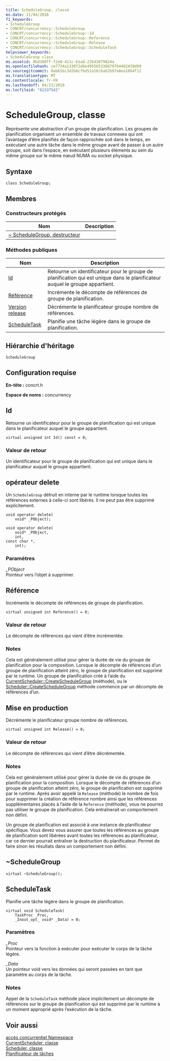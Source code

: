 ```yaml
---
title: ScheduleGroup, classe
ms.date: 11/04/2016
f1_keywords:
- ScheduleGroup
- CONCRT/concurrency::ScheduleGroup
- CONCRT/concurrency::ScheduleGroup::Id
- CONCRT/concurrency::ScheduleGroup::Reference
- CONCRT/concurrency::ScheduleGroup::Release
- CONCRT/concurrency::ScheduleGroup::ScheduleTask
helpviewer_keywords:
- ScheduleGroup class
ms.assetid: 86d380ff-f2e8-411c-b1a8-22bd3079824a
ms.openlocfilehash: ce7734a1330f2d6e495565338879764482439d09
ms.sourcegitcommit: 0ab61bc3d2b6cfbd52a16c6ab2b97a8ea1864f12
ms.translationtype: MT
ms.contentlocale: fr-FR
ms.lasthandoff: 04/23/2019
ms.locfileid: "62337542"
---
```

# <a name="schedulegroup-class"></a>ScheduleGroup, classe

Représente une abstraction d'un groupe de planification. Les groupes de planification organisent un ensemble de travaux connexes qui ont l’avantage d’être planifiés de façon rapprochée soit dans le temps, en exécutant une autre tâche dans le même groupe avant de passer à un autre groupe, soit dans l’espace, en exécutant plusieurs éléments au sein du même groupe sur le même nœud NUMA ou socket physique.

## <a name="syntax"></a>Syntaxe

```
class ScheduleGroup;
```

## <a name="members"></a>Membres

### <a name="protected-constructors"></a>Constructeurs protégés

|Nom|Description|
|----------|-----------------|
|[~ ScheduleGroup, destructeur](#dtor)||

### <a name="public-methods"></a>M&#233;thodes publiques

|Nom|Description|
|----------|-----------------|
|[Id](#id)|Retourne un identificateur pour le groupe de planification qui est unique dans le planificateur auquel le groupe appartient.|
|[Référence](#reference)|Incrémente le décompte de références de groupe de planification.|
|[Version release](#release)|Décrémente le planificateur groupe nombre de références.|
|[ScheduleTask](#scheduletask)|Planifie une tâche légère dans le groupe de planification.|

## <a name="inheritance-hierarchy"></a>Hiérarchie d'héritage

`ScheduleGroup`

## <a name="requirements"></a>Configuration requise

**En-tête :** concrt.h

**Espace de noms :** concurrency

##  <a name="id"></a> Id

Retourne un identificateur pour le groupe de planification qui est unique dans le planificateur auquel le groupe appartient.

```
virtual unsigned int Id() const = 0;
```

### <a name="return-value"></a>Valeur de retour

Un identificateur pour le groupe de planification qui est unique dans le planificateur auquel le groupe appartient.

##  <a name="operator_delete"></a> opérateur delete

Un `ScheduleGroup` détruit en interne par le runtime lorsque toutes les références externes à celle-ci sont libérés. Il ne peut pas être supprimé explicitement.

```
void operator delete(
    void* _PObject);

void operator delete(
    void* _PObject,
    int,
const char *,
    int);
```

### <a name="parameters"></a>Paramètres

*_PObject*<br/>
Pointeur vers l’objet à supprimer.

##  <a name="reference"></a> Référence

Incrémente le décompte de références de groupe de planification.

```
virtual unsigned int Reference() = 0;
```

### <a name="return-value"></a>Valeur de retour

Le décompte de références qui vient d’être incrémentée.

### <a name="remarks"></a>Notes

Cela est généralement utilisé pour gérer la durée de vie du groupe de planification pour la composition. Lorsque le décompte de références d’un groupe de planification atteint zéro, le groupe de planification est supprimé par le runtime. Un groupe de planification créé à l’aide du [CurrentScheduler::CreateScheduleGroup](currentscheduler-class.md#createschedulegroup) (méthode), ou le [Scheduler::CreateScheduleGroup](scheduler-class.md#createschedulegroup) méthode commence par un décompte de références d’un.

##  <a name="release"></a> Mise en production

Décrémente le planificateur groupe nombre de références.

```
virtual unsigned int Release() = 0;
```

### <a name="return-value"></a>Valeur de retour

Le décompte de références qui vient d’être décrémentée.

### <a name="remarks"></a>Notes

Cela est généralement utilisé pour gérer la durée de vie du groupe de planification pour la composition. Lorsque le décompte de références d’un groupe de planification atteint zéro, le groupe de planification est supprimé par le runtime. Après avoir appelé la `Release` (méthode) le nombre de fois pour supprimer la création de référence nombre ainsi que les références supplémentaires placés à l’aide de la `Reference` (méthode), vous ne pourrez pas utiliser le groupe de planification. Cela entraînerait un comportement non défini.

Un groupe de planification est associé à une instance de planificateur spécifique. Vous devez vous assurer que toutes les références au groupe de planification sont libérées avant toutes les références au planificateur, car ce dernier pourrait entraîner la destruction du planificateur. Permet de faire sinon les résultats dans un comportement non défini.

##  <a name="dtor"></a> ~ScheduleGroup

```
virtual ~ScheduleGroup();
```

##  <a name="scheduletask"></a> ScheduleTask

Planifie une tâche légère dans le groupe de planification.

```
virtual void ScheduleTask(
    TaskProc _Proc,
    _Inout_opt_ void* _Data) = 0;
```

### <a name="parameters"></a>Paramètres

*_Proc*<br/>
Pointeur vers la fonction à exécuter pour exécuter le corps de la tâche légère.

*_Data*<br/>
Un pointeur void vers les données qui seront passées en tant que paramètre au corps de la tâche.

### <a name="remarks"></a>Notes

Appel de la `ScheduleTask` méthode place implicitement un décompte de références sur le groupe de planification qui est supprimé par le runtime à un moment approprié après l’exécution de la tâche.

## <a name="see-also"></a>Voir aussi

[accès concurrentiel Namespace](concurrency-namespace.md)<br/>
[CurrentScheduler, classe](currentscheduler-class.md)<br/>
[Scheduler, classe](scheduler-class.md)<br/>
[Planificateur de tâches](../../../parallel/concrt/task-scheduler-concurrency-runtime.md)
